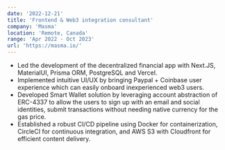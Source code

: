 ```yaml
---
date: '2022-12-21'
title: 'Frontend & Web3 integration consultant'
company: 'Masma'
location: 'Remote, Canada'
range: 'Apr 2022 - Oct 2023'
url: 'https://masma.io/'
---
```


- Led the development of the decentralized financial app with Next.JS, MaterialUI, Prisma ORM, PostgreSQL and Vercel.
- Implemented intuitive UI/UX by bringing Paypal + Coinbase user experience which can easily onboard inexperienced web3 users.
- Developed Smart Wallet solution by leveraging account abstraction of ERC-4337 to allow the users to sign up with an email and social identities, submit transactions without needing native currency for the gas price.
- Established a robust CI/CD pipeline using Docker for containerization, CircleCI for continuous integration, and AWS S3 with Cloudfront for efficient content delivery.
